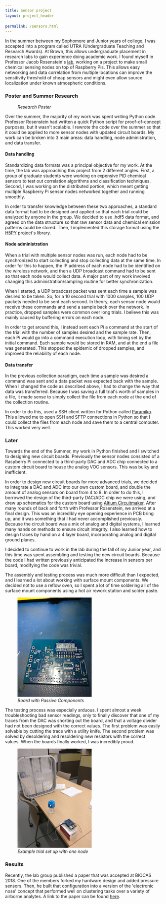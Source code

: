 ```yaml
---
title: Sensor project
layout: project_header

permalink: /sensors.html
---
```


In the summer between my Sophomore and Junior years of college, I was accepted into a program called UTRA (Undergraduate Teaching and Research Awards). At Brown, this allows undergraduate placement in research labs to gain experience doing academic work. I found myself in Professor Jacob Rosenstein's [lab](http://rosenstein.engin.brown.edu/), working on a project to make small chemical sensing nodes on top of Raspberry Pis.  This allows easy networking and data correlation from multiple locations can improve the sensitivity threshold of cheap sensors and might even allow source localization under known atmospheric conditions.

### Poster and Summer Research
<figure>
  <object style="width: 85vw; height:120vh;" data="/assets/sensors/poster.pdf"></object>
  <figcaption><em>Research Poster</em></figcaption>
</figure>

Over the summer, the majority of my work was spent writing Python code. Professor Rosenstein had written a quick Python script for proof-of-concept purposes, but it wasn't scalable. I rewrote the code over the summer so that it could be applied to more sensor nodes with updated circuit boards. My work can be broken into 3 main areas: data handling, node administration, and data transfer.

#### Data handling
Standardizing data formats was a principal objective for my work. At the time, the lab was approaching this project from 2 different angles. First, a group of graduate students were working on expensive PID chemical sensors to test out correlation algorithms and classification techniques. Second, I was working on the distributed portion, which meant getting multiple Raspberry Pi sensor nodes networked together and running smoothly.

In order to transfer knowledge between these two approaches, a standard data format had to be designed and applied so that each trial could be analyzed by anyone in the group. We decided to use .hdf5 data format, and agreed on the data structure so that raw sensor data and chemical emission patterns could be stored. Then, I implemented this storage format using the [H5PY](https://www.h5py.org/) project's library.


#### Node administration
When a trial with multiple sensor nodes was run, each node had to be synchronized to start collecting and stop collecting data at the same time. In order for this to happen, the IP address of each node had to be identified on the wireless network, and then a UDP broadcast command had to be sent so that each node would collect data. A major part of my work involved changing this administration/sampling routine for better synchronization.

When I started, a UDP broadcast packet was sent each time a sample was desired to be taken. So, for a 10 second trial with 1000 samples, 100 UDP packets needed to be sent each second. In theory, each sensor node would receive these commands and send a sample back over the network. In practice, dropped samples were common over long trials. I believe this was mainly caused by buffering errors on each node.

In order to get around this, I instead sent each Pi a command at the start of the trial with the number of samples desired and the sample rate. Then, each Pi would go into a command execution loop, with timing set by the initial command. Each sample would be stored in RAM, and at the end a file was generated. This stopped the epidemic of dropped samples, and improved the reliability of each node.

#### Data transfer

In the previous collection paradigm, each time a sample was desired a command was sent and a data packet was expected back with the sample. When I changed the code as described above, I had to change the way that data was transferred. Because I was saving a full trial's worth of samples in a file, it made sense to simply collect the file from each node at the end of the collection routine.

In order to do this, used a SSH client written for Python called [Paramiko](http://www.paramiko.org/). This allowed me to open SSH and SFTP connections in Python so that I could collect the files from each node and save them to a central computer. This worked very well.



### Later
Towards the end of the Summer, my work in Python finished and I switched to designing new circuit boards. Previously the sensor nodes consisted of a Raspberry Pi connected to a third-party DAC and ADC chip connected to a custom circuit board to house the analog VOC sensors. This was bulky and inefficient.

In order to design new circuit boards for more advanced trials, we decided to integrate a DAC and ADC into our own custom board, and double the amount of analog sensors on board from 4 to 8. In order to do this, I borrowed the design of the third-party DAC/ADC chip we were using, and drew up schematics for the custom board using [Altium Circuitmaker](https://circuitmaker.com/). After many rounds of back and forth with Professor Rosenstein, we arrived at a final design. This was an incredibly eye opening experience in PCB bring up, and it was something that I had never accomplished previously. Because the circuit board was a mix of analog and digital systems, I learned many hands on methods to ensure circuit integrity. I also learned how to design traces by hand on a 4 layer board, incorporating analog and digital ground planes.

I decided to continue to work in the lab during the fall of my Junior year, and this time was spent assembling and testing the new circuit boards. Because the code I had written previously anticipated the increase in sensors per board, modifying the code was trivial.

The assembly and testing process was much more difficult than I expected, and I learned a lot about working with surface mount components. We decided not to use a reflow oven, so I spent a lot of time soldering all of the surface mount components using a hot air rework station and solder paste.

<figure>
  <img src="/assets/sensors/passives.jpg" style="width: 25vw"/>
  <figcaption><em>Board with Passive Components </em></figcaption>
</figure>

The testing process was especially arduous. I spent almost a week troubleshooting bad sensor readings, only to finally discover that one of my traces from the DAC was shorting out the board, and that a voltage divider had not been designed with the correct values. The first problem was easily solvable by cutting the trace with a utility knife. The second problem was solved by desoldering and resoldering new resistors with the correct values. When the boards finally worked, I was incredibly proud.

<figure>
  <img src="/assets/sensors/test_setup.jpg" style="width: 25vw"/>
  <figcaption><em>Example trial set up with one node</em></figcaption>
</figure>

### Results
Recently, the lab group published a paper that was accepted at BIOCAS 2018. One of the members forked my hardware design and added pressure sensors. Then, he built that configuration into a version of the 'electronic nose' concept that performed well on clustering tasks over a variety of airborne analytes. A link to the paper can be found [here](http://rosenstein.engin.brown.edu/Webster_TruffleBot_BioCAS2018_preprint.pdf).
